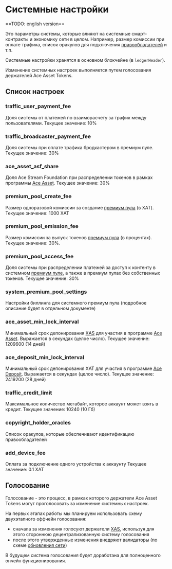 # Системные настройки

==TODO: english version==

Это параметры системы, которые влияют на системные смарт-контракты и экономику сети в целом. Например, размер комиссии при оплате трафика, список оракулов для подключения [правообладателей][1] и т.п.

Системные настройки хранятся в основном блокчейне (в `ledgerHeader`).

Изменение системных настроек выполняется путем голосования держателей Ace Asset Tokens.


## Список настроек

### traffic_user_payment_fee
Доля системы от платежей по взаиморасчету за трафик между пользователями.
Текущее значение: 10%

### traffic_broadcaster_payment_fee
Доля системы при оплате трафика бродкастером в премиум пуле.
Текущее значение: 30%

### ace_asset_asf_share
Доля Ace Stream Foundation при распределении токенов в рамках программы [Ace Asset][2].
Текущее значение: 30%

### premium_pool_create_fee
Размер одноразовой комиссии за создание [премиум пула][5] (в XAT).
Текущее значение: 1000 XAT

### premium_pool_emission_fee
Размер комиссии за выпуск токенов [премиум пула][5] (в процентах).
Текущее значение: 30%.

### premium_pool_access_fee
Доля системы при распределении платежей за доступ к контенту в системном [премиум пуле][5], а также в премиум пулах без собственных токенов.
Текущее значение: 30%

### system_premium_pool_settings
Настройки биллинга для системного премиум пула (подробное описание будет в отдельном документе)

### ace_asset_min_lock_interval
Минимальный срок депонирования [XAS][6] для участия в программе [Ace Asset][2].
Выражается в секундах (целое число).
Текущее значение: 1209600 (14 дней)

### ace_deposit_min_lock_interval
Минимальный срок депонирования XAT для участия в программе [Ace Deposit][4].
Выражается в секундах (целое число).
Текущее значение: 2419200 (28 дней)

### traffic_credit_limit
Максимальное количество мегабайт, которое аккаунт может взять в кредит.
Текущее значение: 10240 (10 Гб)

### copyright_holder_oracles
Список оракулов, которые обеспечивают идентификацию правообладателей

### add_device_fee
Оплата за подключение одного устройства к аккаунту
Текущее значение: 0.1 XAT

## Голосование

Голосование - это процесс, в рамках которого держатели Ace Asset Tokens могут проголосовать за изменение системных настроек.

На первых этапах работы мы планируем использовать схему двухэтапного оффчейн голосования:

- сначала за изменения голосуют держатели [XAS][6], используя для этого стороннюю децентрализованную систему голосования
- после этого утвержденные изменения внедряют валидаторы (по схеме [обновления сети][3])

В будущем система голосования будет доработана для полноценного ончейн функционирования.

[1]: ../network-participants/copyright-holders.md
[2]: ../services/ace-asset.md
[3]: https://developers.stellar.org/docs/run-core-node/network-upgrades/
[4]: ../services/ace-deposit.md
[5]: ../services/premium-pool.md
[6]: ../system-tokens/ace-asset.md
